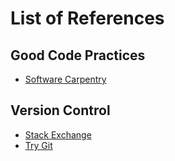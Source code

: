 # List of References

## Good Code Practices

- [Software Carpentry](www.software-carpentry.org/)

## Version Control

- [Stack Exchange](www.stackexchange.com)
- [Try Git](http://try.github.io)

